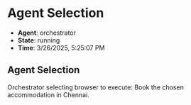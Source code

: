 # Agent Selection

- **Agent**: orchestrator
- **State**: running
- **Time**: 3/26/2025, 5:25:07 PM

## Agent Selection

Orchestrator selecting browser to execute: Book the chosen accommodation in Chennai.

